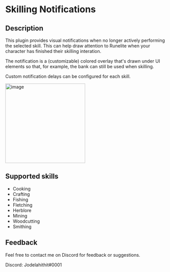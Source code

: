 # Skilling Notifications
## Description
This plugin provides visual notifications when no longer actively performing the selected skill.
This can help draw attention to Runelite when your character has finished their skilling interation.

The notification is a (customizable) colored overlay that's drawn under UI elements so that, for example, the bank can still be used when skilling.

Custom notification delays can be configured for each skill.

<img src="https://i.gyazo.com/a15d1192e39f5357d650a42b67274adf.png" alt="image" width="250"/>

## Supported skills
- Cooking
- Crafting
- Fishing
- Fletching
- Herblore
- Mining
- Woodcutting
- Smithing

## Feedback
Feel free to contact me on Discord for feedback or suggestions.

Discord: Jodelahithit#0001
